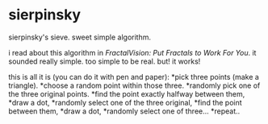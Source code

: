 # sierpinsky
sierpinsky's sieve. sweet simple algorithm.

i read about this algorithm in *FractalVision: Put Fractals to Work For You*. it sounded really simple. too simple to be real. but! it works!

this is all it is (you can do it with pen and paper):
*pick three points (make a triangle).
*choose a random point within those three.
*randomly pick one of the three original points.
*find the point exactly halfway between them,
*draw a dot,
*randomly select one of the three original,
*find the point between them,
*draw a dot,
*randomly select one of three...
*repeat..
